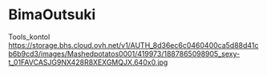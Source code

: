 # BimaOutsuki
Tools_kontol
https://storage.bhs.cloud.ovh.net/v1/AUTH_8d36ec6c0460400ca5d88d41cb6b9cd3/images/Mashedpotatos0001/419973/1887865098905_sexy-t_01FAVCASJG9NX428R8XEXGMQJX.640x0.jpg
